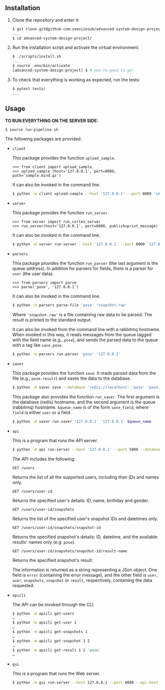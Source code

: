 ## Installation

1. Clone the repository and enter it:

    ```sh
    $ git clone git@github.com:zeeviiosub/advanced-system-design-project.git
    ...
    $ cd advanced-system-design-project/
    ```

2. Run the installation script and activate the virtual environment:

    ```sh
    $ ./scripts/install.sh
    ...
    $ source .env/bin/activate
    [advanced-system-design-project] $ # you're good to go!
    ```

3. To check that everything is working as expected, run the tests:


    ``` sh
    $ pytest tests/
    ...
    ```

## Usage

**TO RUN EVERYTHING ON THE SERVER SIDE:**
```sh
$ source run-pipeline.sh
```
The following packages are provided:

- `client`

    This package provides the function `upload_sample`.

    ```pycon
    >>> from client import upload_sample_
    >>> upload_sample_(host='127.0.0.1', port=8000, path='sample.mind.gz')
    ```
    
    It can also be invoked in the command line.
    
    ```sh
    $ python -m client upload-sample --host '127.0.0.1' --port 8000 'snapshot.mind.gz'
    ```

- `server`

  This package provides the function `run_server`.
  
    ```pycon
    >>> from server import run_cortex_server
    >>> run_server(host='127.0.0.1', port=8000, publish=print_message)
    ```
  It can also be invoked in the command line.
    ```sh
    $ python -m server run-server --host '127.0.0.1' --port 8000 '127.0.0.1'
    ```
 
 - `parsers`

    This package provides the function `run_parser` (the last argument is the queue address).
    In addition for parsers for fields, there is a parser for `user` (the user data).
  
    ```pycon
    >>> from parsers import parse
    >>> parse('pose', '127.0.0.1')
    ```
  
    It can also be invoked in the command line.
  
    ```sh
    $ python -m parsers parse-file 'pose' 'snapshot.raw'
    ```
  
    Where `'snapshot.raw'` is a file containing raw data to be parsed. The result is printed to the standard output.
  
  
    It can also be invoked from the command line with a rabbitmq hostname. When invoked in this way, it reads messages from the queue tagged with the field name (e.g., `pose`), and sends the parsed data to the queue with a tag like `save_pose`.
  
    ```sh
    $ python -m parsers run-parser 'pose' '127.0.0.1'
    ```
  
  
 - `saver`

    This package provides the function `save`. It reads parsed data from the file (e.g., `pose.result`) and saves the data to the database.
  
    ```sh
    $ python -m saver save --database 'redis://localhost' 'pose' 'pose.result'
    ```
  
    This package also provides the function `run_saver`.
    The first argument is the database (redis) hostname, and the second argument is the queue (rabbitmq) hostname.
    `$queue_name` is of the form `save_field`, where `field` is either `user` or a field.
  
    ```sh
    $ python -m saver run-saver '127.0.0.1' '127.0.0.1' $queue_name 
    ```
    
  - `api`
  
    This is a program that runs the API server.
  
    ```sh
    $ python -m api run-server --host '127.0.0.1' --port 5000 --database '127.0.0.1'
    ```
  
    The API includes the following:
  
    `GET /users`
  
    Returns the list of all the supported users, including their IDs and names only.
  
    `GET /users/user-id`
  
    Returns the specified user's details: ID, name, birthday and gender.
  
    `GET /users/user-id/snapshots`
  
    Returns the list of the specified user's snapshot IDs and datetimes only.
  
    `GET /users/user-id/snapshots/snapshot-id`
  
    Returns the specified snapshot's details: ID, datetime, and the available results' names only (e.g. `pose`).
  
    `GET /users/user-id/snapshots/snapshot-id/result-name`
  
    Returns the specified snapshot's result.
  
    The information is returned as a string representing a JSon object. One field is `error` (containing the error message), and the other field is `user`, `user`, `snapshots`, `snapshot` or `result`, respectively, containing the data requested.
  
  - `apicli`
  
    The API can be invoked through the CLI.
  
    ```sh
    $ python -m apicli get-users
    …
    $ python -m apicli get-user 1
    …
    $ python -m apicli get-snapshots 1
    …
    $ python -m apicli get-snapshot 1 2
    …
    $ python -m apicli get-result 1 2 'pose'
    …
    ```

- `gui`

    This is a program that runs the Web server.
    
    ```sh
    $ python -m gui run-server --host 127.0.0.1 --port 8080 --api-host 127.0.0.1 --api-port 5000`.
    ```
